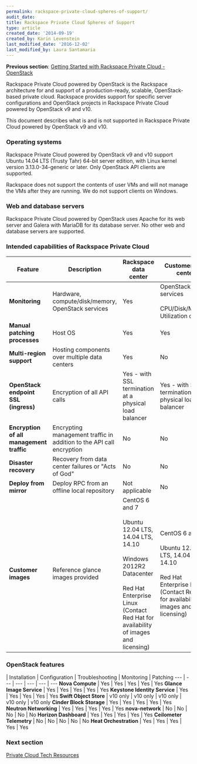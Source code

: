 ```yaml
---
permalink: rackspace-private-cloud-spheres-of-support/
audit_date:
title: Rackspace Private Cloud Spheres of Support
type: article
created_date: '2014-09-19'
created_by: Karin Levenstein
last_modified_date: '2016-12-02'
last_modified_by: Laura Santamaria
---
```


**Previous section**: [Getting Started with Rackspace Private Cloud - OpenStack](/support/how-to/rpc-openstack)

Rackspace Private Cloud powered by OpenStack is the Rackspace architecture for
and support of a production-ready, scalable, OpenStack-based private cloud. Rackspace provides support for
specific server configurations and OpenStack projects in Rackspace Private Cloud
powered by OpenStack v9 and v10.

This document describes what is and is not supported in Rackspace Private Cloud
powered by OpenStack v9 and v10.

### Operating systems

Rackspace Private Cloud powered by OpenStack v9 and v10 support Ubuntu 14.04 LTS
(Trusty Tahr) 64-bit server edition, with Linux kernel version 3.13.0-34-generic
or later. Only OpenStack API clients are supported.

Rackspace does not support the contents of user VMs and will not manage the VMs
after they are running. We do not support clients on Windows.

### Web and database servers

Rackspace Private Cloud powered by OpenStack uses Apache for its web server and
Galera with MariaDB for its database server. No other web and database servers
are supported.

### Intended capabilities of Rackspace Private Cloud

Feature | Description | Rackspace data center | Customer data center
--- | --- | --- | ---
**Monitoring** | Hardware, compute/disk/memory, OpenStack services | Yes | OpenStack services<br/><br/>CPU/Disk/Memory Utilization only
**Manual patching processes** | Host OS | Yes | Yes
**Multi-region support** | Hosting components over multiple data centers	| Yes |	No
**OpenStack endpoint SSL (ingress)** | Encryption of all API calls | Yes - with SSL termination at a physical load balancer | Yes - with SSL termination at a physical load balancer
**Encryption of all management traffic** | Encrypting management traffic in addition to the API call encryption | No | No
**Disaster recovery** | Recovery from data center failures or "Acts of God" | No | No
**Deploy from mirror** | Deploy RPC from an offline local repository | Not applicable | No
**Customer images** | Reference glance images provided | CentOS 6 and 7<br/><br/>Ubuntu 12.04 LTS, 14.04 LTS, 14.10<br/><br/>Windows 2012R2 Datacenter<br/><br/>Red Hat Enterprise Linux (Contact Red Hat for availability of images and licensing) | CentOS 6 and 7<br/><br/>Ubuntu 12.04 LTS, 14.04 LTS, 14.10<br/><br/>Red Hat Enterprise Linux (Contact Red Hat for availability of images and licensing)

### OpenStack features

| Installation | Configuration | Troubleshooting | Monitoring | Patching
--- | --- | --- | --- | --- | ---
**Nova Compute** | Yes | Yes | Yes | Yes | Yes
**Glance Image Service** | Yes | Yes | Yes | Yes | Yes
**Keystone Identity Service** | Yes | Yes | Yes | Yes | Yes
**Swift Object Store** | v10 only | v10 only | v10 only | v10 only | v10 only
**Cinder Block Storage** | Yes | Yes | Yes | Yes | Yes
**Neutron Networking** | Yes | Yes | Yes | Yes | Yes
**nova-network** | No | No | No | No | No
**Horizon Dashboard** | Yes | Yes | Yes | Yes | Yes
**Ceilometer Telemetry** | No | No | No | No | No
**Heat Orchestration** | Yes | Yes | Yes | Yes | Yes

### Next section

[Private Cloud Tech Resources](/support/how-to/private-cloud-tech-resources)
